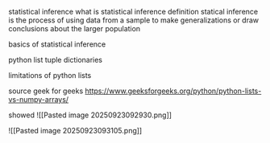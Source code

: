 statistical inference 
what is statistical inference 
definition statical inference is the process of using data from a sample to make generalizations or draw conclusions about the larger population 


basics of statistical inference 

python list tuple dictionaries

limitations of python lists

source geek for geeks 
https://www.geeksforgeeks.org/python/python-lists-vs-numpy-arrays/


showed
![[Pasted image 20250923092930.png]]


![[Pasted image 20250923093105.png]]


